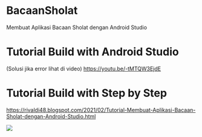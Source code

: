 # BacaanSholat
Membuat Aplikasi Bacaan Sholat dengan Android Studio

# Tutorial Build with Android Studio
(Solusi jika error lihat di video)
https://youtu.be/-tMTQW3EjdE

# Tutorial Build with Step by Step
https://rivaldi48.blogspot.com/2021/02/Tutorial-Membuat-Aplikasi-Bacaan-Sholat-dengan-Android-Studio.html

<img src="https://1.bp.blogspot.com/-tMTQW3EjdE/maxresdefault.jpg?time=1612758300000&sqp=CJz6goEG&rs=AOn4CLD_3tad90WU1g_UC5CSFQF2WamRbA.png" data-canonical-src="https://i9.ytimg.com/vi/-tMTQW3EjdE/maxresdefault.jpg?time=1612758300000&sqp=CJz6goEG&rs=AOn4CLD_3tad90WU1g_UC5CSFQF2WamRbA.png" style="max-width:100%;">
